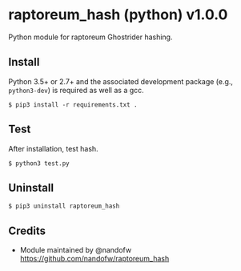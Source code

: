 raptoreum_hash (python) v1.0.0
===========================

Python module for raptoreum Ghostrider hashing.


Install
-------

Python 3.5+ or 2.7+ and the associated development package (e.g., `python3-dev`) is required as well as a gcc.

    $ pip3 install -r requirements.txt .

Test
-------

After installation, test hash.

    $ python3 test.py

Uninstall
-------
    $ pip3 uninstall raptoreum_hash

Credits
-------

* Module maintained by @nandofw https://github.com/nandofw/raptoreum_hash

